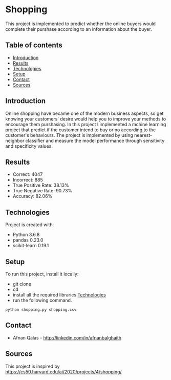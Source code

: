 # Shopping
This project is implemented to predict whether the online buyers would complete their purshase according to an information about the buyer. 

## Table of contents
* [Introduction](#introduction)
* [Results](#results)
* [Technologies](#technologies)
* [Setup](#setup)
* [Contact](#contact)
* [Sources](#sources)

## Introduction
Online shopping have became one of the modern business aspects, so get knowing your customers' desire would help you to improve your methods to encourage them purshasing. In this project I implemented a mchine learning project that predict if the customer intend to buy or no according to the customer's behaviours. The project is implemented by using nearest-neighbor classifier and measure the model performance through sensitivity and specificity values.

## Results
* Correct: 4047
* Incorrect: 885
* True Positive Rate: 38.13%
* True Negative Rate: 90.73%
* Accuracy: 82.06%


## Technologies
Project is created with:
* Python 3.6.8
* pandas 0.23.0
* scikit-learn 0.19.1

## Setup
To run this project, install it locally:
* git clone 
* cd 
* install all the required libraries [Technologies](#technologies)
* run the following command.
```
python shopping.py shopping.csv
```
## Contact
* Afnan Qalas - http://linkedin.com/in/afnanbalghaith

## Sources
This project is inspired by https://cs50.harvard.edu/ai/2020/projects/4/shopping/
